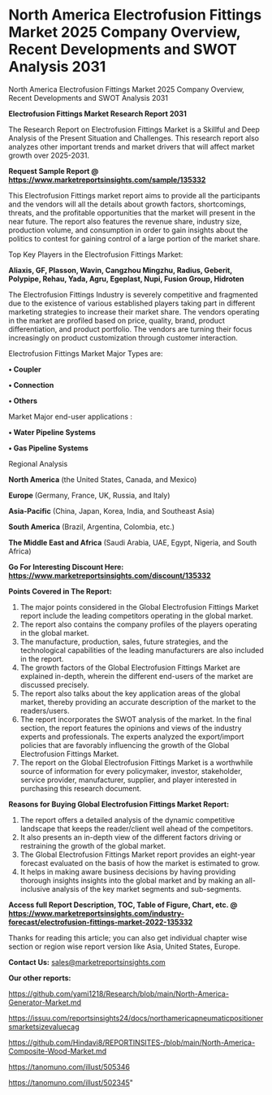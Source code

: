 # North America Electrofusion Fittings Market 2025 Company Overview, Recent Developments and SWOT Analysis 2031
North America Electrofusion Fittings Market 2025 Company Overview, Recent Developments and SWOT Analysis 2031

<strong>Electrofusion Fittings Market Research Report 2031</strong>

The Research Report on Electrofusion Fittings Market is a Skillful and Deep Analysis of the Present Situation and Challenges. This research report also analyzes other important trends and market drivers that will affect market growth over 2025-2031.

<strong>Request Sample Report @ <a href=https://www.marketreportsinsights.com/sample/135332>https://www.marketreportsinsights.com/sample/135332</a></strong>

This Electrofusion Fittings market report aims to provide all the participants and the vendors will all the details about growth factors, shortcomings, threats, and the profitable opportunities that the market will present in the near future. The report also features the revenue share, industry size, production volume, and consumption in order to gain insights about the politics to contest for gaining control of a large portion of the market share.

Top Key Players in the Electrofusion Fittings Market:

<strong>Aliaxis, GF, Plasson, Wavin, Cangzhou Mingzhu, Radius, Geberit, Polypipe, Rehau, Yada, Agru, Egeplast, Nupi, Fusion Group, Hidroten</strong>

The Electrofusion Fittings Industry is severely competitive and fragmented due to the existence of various established players taking part in different marketing strategies to increase their market share. The vendors operating in the market are profiled based on price, quality, brand, product differentiation, and product portfolio. The vendors are turning their focus increasingly on product customization through customer interaction.

Electrofusion Fittings Market Major Types are:

<strong>• Coupler

• Connection

• Others</strong>

Market Major end-user applications :

<strong>• Water Pipeline Systems

• Gas Pipeline Systems</strong>

Regional Analysis

</u><strong><b>North America</b></strong> (the United States, Canada, and Mexico)

<strong><b>Europe </b></strong>(Germany, France, UK, Russia, and Italy)

<strong><b>Asia-Pacific</b></strong> (China, Japan, Korea, India, and Southeast Asia)

<strong><b>South America</b></strong> (Brazil, Argentina, Colombia, etc.)

<strong><b>The Middle East and Africa</b></strong> (Saudi Arabia, UAE, Egypt, Nigeria, and South Africa)

<strong>Go For Interesting Discount Here: <a href=https://www.marketreportsinsights.com/discount/135332>https://www.marketreportsinsights.com/discount/135332</a></strong>

<strong>Points Covered in The Report:</strong>
<ol>
  <li>The major points considered in the Global Electrofusion Fittings Market report include the leading competitors operating in the global market.</li>
  <li>The report also contains the company profiles of the players operating in the global market.</li>
  <li>The manufacture, production, sales, future strategies, and the technological capabilities of the leading manufacturers are also included in the report.</li>
  <li>The growth factors of the Global Electrofusion Fittings Market are explained in-depth, wherein the different end-users of the market are discussed precisely.</li>
  <li>The report also talks about the key application areas of the global market, thereby providing an accurate description of the market to the readers/users.</li>
  <li>The report incorporates the SWOT analysis of the market. In the final section, the report features the opinions and views of the industry experts and professionals. The experts analyzed the export/import policies that are favorably influencing the growth of the Global Electrofusion Fittings Market.</li>
  <li>The report on the Global Electrofusion Fittings Market is a worthwhile source of information for every policymaker, investor, stakeholder, service provider, manufacturer, supplier, and player interested in purchasing this research document.</li>
</ol>
<strong>Reasons for Buying Global Electrofusion Fittings Market Report:</strong>

<ol>
  <li>The report offers a detailed analysis of the dynamic competitive landscape that keeps the reader/client well ahead of the competitors.</li>
  <li>It also presents an in-depth view of the different factors driving or restraining the growth of the global market.</li>
  <li>The Global Electrofusion Fittings Market report provides an eight-year forecast evaluated on the basis of how the market is estimated to grow.</li>
  <li>It helps in making aware business decisions by having providing thorough insights insights into the global market and by making an all-inclusive analysis of the key market segments and sub-segments.</li>
</ol>
<strong>Access full Report Description, TOC, Table of Figure, Chart, etc. @ <a href=https://www.marketreportsinsights.com/industry-forecast/electrofusion-fittings-market-2022-135332>https://www.marketreportsinsights.com/industry-forecast/electrofusion-fittings-market-2022-135332</a></strong>


Thanks for reading this article; you can also get individual chapter wise section or region wise report version like Asia, United States, Europe.

<strong>Contact Us:</strong>
sales@marketreportsinsights.com

<strong>Our other reports:</strong>

<a href=https://github.com/yami1218/Research/blob/main/North-America-Generator-Market.md>https://github.com/yami1218/Research/blob/main/North-America-Generator-Market.md</a>

<a href=https://issuu.com/reportsinsights24/docs/northamericapneumaticpositionersmarketsizevaluecag>https://issuu.com/reportsinsights24/docs/northamericapneumaticpositionersmarketsizevaluecag</a>

<a href=https://github.com/Hindavi8/REPORTINSITES-/blob/main/North-America-Composite-Wood-Market.md>https://github.com/Hindavi8/REPORTINSITES-/blob/main/North-America-Composite-Wood-Market.md</a>

<a href=https://tanomuno.com/illust/505346>https://tanomuno.com/illust/505346</a>

<a href=https://tanomuno.com/illust/502345>https://tanomuno.com/illust/502345</a>"
